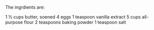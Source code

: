 The ingrdients are: 

1 ½ cups butter, soened 
4 eggs 
1 teaspoon vanilla extract 
5 cups all-purpose flour 
2 teaspoons baking powder 
1 teaspoon salt 